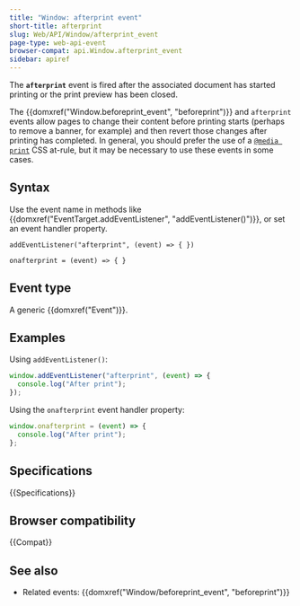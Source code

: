 ```yaml
---
title: "Window: afterprint event"
short-title: afterprint
slug: Web/API/Window/afterprint_event
page-type: web-api-event
browser-compat: api.Window.afterprint_event
sidebar: apiref
---
```


The **`afterprint`** event is fired after the associated document has started printing or the print preview has been closed.

The {{domxref("Window.beforeprint_event", "beforeprint")}} and `afterprint` events allow pages to change their content before printing starts (perhaps to remove a banner, for example) and then revert those changes after printing has completed. In general, you should prefer the use of a [`@media print`](/en-US/docs/Web/CSS/CSS_media_queries/Using_media_queries#targeting_media_types) CSS at-rule, but it may be necessary to use these events in some cases.

## Syntax

Use the event name in methods like {{domxref("EventTarget.addEventListener", "addEventListener()")}}, or set an event handler property.

```js-nolint
addEventListener("afterprint", (event) => { })

onafterprint = (event) => { }
```

## Event type

A generic {{domxref("Event")}}.

## Examples

Using `addEventListener()`:

```js
window.addEventListener("afterprint", (event) => {
  console.log("After print");
});
```

Using the `onafterprint` event handler property:

```js
window.onafterprint = (event) => {
  console.log("After print");
};
```

## Specifications

{{Specifications}}

## Browser compatibility

{{Compat}}

## See also

- Related events: {{domxref("Window/beforeprint_event", "beforeprint")}}
